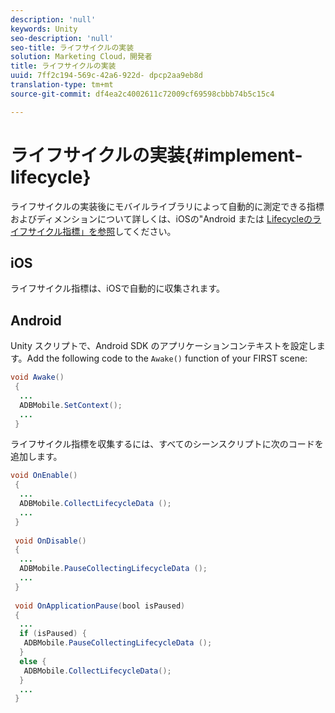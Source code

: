 ```yaml
---
description: 'null'
keywords: Unity
seo-description: 'null'
seo-title: ライフサイクルの実装
solution: Marketing Cloud，開発者
title: ライフサイクルの実装
uuid: 7ff2c194-569c-42a6-922d- dpcp2aa9eb8d
translation-type: tm+mt
source-git-commit: df4ea2c4002611c72009cf69598cbbb74b5c15c4

---
```



# ライフサイクルの実装{#implement-lifecycle}

ライフサイクルの実装後にモバイルライブラリによって自動的に測定できる指標およびディメンションについて詳しくは、iOSの"Android [](/help/android/metrics.md) または [Lifecycleのライフサイクル指標」を参照](/help/ios/metrics.md)してください。

## iOS

ライフサイクル指標は、iOSで自動的に収集されます。

## Android

Unity スクリプトで、Android SDK のアプリケーションコンテキストを設定します。Add the following code to the `Awake()` function of your FIRST scene:

```java
void Awake()
 {
  ...
  ADBMobile.SetContext();
  ...
 }
```

ライフサイクル指標を収集するには、すべてのシーンスクリプトに次のコードを追加します。

```java
void OnEnable()
 {
  ...
  ADBMobile.CollectLifecycleData (); 
  ...
 }
 
 void OnDisable()
 {
  ...
  ADBMobile.PauseCollectingLifecycleData (); 
  ...
 }
  
 void OnApplicationPause(bool isPaused) 
 {
  ...
  if (isPaused) {
   ADBMobile.PauseCollectingLifecycleData (); 
  }  
  else {
   ADBMobile.CollectLifecycleData(); 
  }
  ...
 }
```

